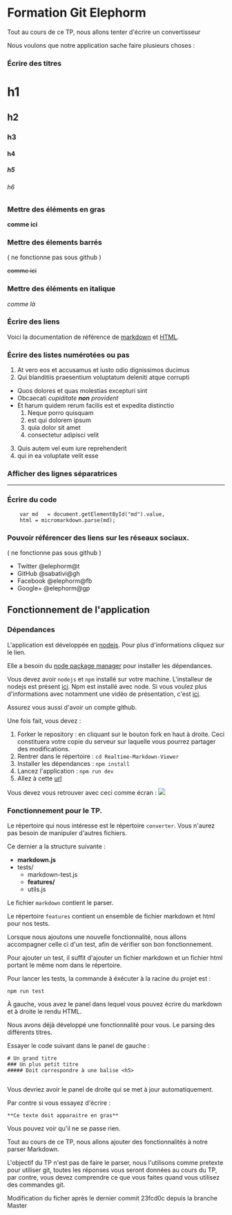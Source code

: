 # Formation Git Elephorm

Tout au cours de ce TP, nous allons tenter d'écrire un convertisseur

Nous voulons que notre application sache faire plusieurs choses :

### Écrire des titres

# h1
## h2
### h3
#### h4
##### h5
###### h6

### Mettre des éléments en gras

**comme ici**

### Mettre des élements barrés
( ne fonctionne pas sous github )

~~comme ici~~

### Mettre des éléments en italique

*comme là*

### Écrire des liens

Voici la documentation de référence de [markdown](http://en.wikipedia.org/wiki/Markdown) et [HTML](http://en.wikipedia.org/wiki/HTML).

### Écrire des listes numérotées ou pas

1. At vero eos et accusamus et iusto odio dignissimos ducimus
2. Qui blanditiis praesentium voluptatum deleniti atque corrupti
  * Quos dolores et quas molestias excepturi sint
  * Obcaecati *cupiditate **non** provident*
  * Et harum quidem rerum facilis est et expedita distinctio
    1. Neque porro quisquam
    2. est qui dolorem ipsum
    3. quia dolor sit amet
    4. consectetur adipisci velit
3. Quis autem vel eum iure reprehenderit
4. qui in ea voluptate velit esse

### Afficher des lignes séparatrices

---

### Écrire du code


```
    var md   = document.getElementById("md").value,
    html = micromarkdown.parse(md);

```

### Pouvoir référencer des liens sur les réseaux sociaux.
( ne fonctionne pas sous github )

* Twitter @elephorm@t
* GitHub @sabativi@gh
* Facebook @elephorm@fb
* Google+ @elephorm@gp

## Fonctionnement de l'application

### Dépendances

L'application est développée en [nodejs](https://nodejs.org). Pour plus d'informations cliquez sur le lien.

Elle a besoin du [node package manager](https://www.npmjs.com) pour installer les dépendances.

Vous devez avoir `nodejs` et `npm` installé sur votre machine. L'installeur de nodejs est présent [ici](https://nodejs.org/download/). Npm est installé avec node. Si vous voulez plus d'informations avec notamment une vidéo de présentation, c'est [ici](https://docs.npmjs.com/getting-started/installing-node).

Assurez vous aussi d'avoir un compte github.

Une fois fait, vous devez :

1. Forker le repository : en cliquant sur le bouton fork en haut à droite. Ceci constituera votre copie du serveur sur laquelle vous pourrez partager des modifications.
2. Rentrer dans le répertoire : `cd Realtime-Markdown-Viewer`
3. Installer les dépendances : `npm install`
4. Lancez l'application : `npm run dev`
5. Allez à cette [url](http://localhost:8000)

Vous devez vous retrouver avec ceci comme écran : ![](./docs/result.png)

### Fonctionnement pour le TP.

Le répertoire qui nous intéresse est le répertoire `converter`. Vous n'aurez pas besoin de manipuler d'autres fichiers.

Ce dernier a la structure suivante :

* **markdown.js**
* tests/
	* markdown-test.js
	* **features/** 
	* utils.js

Le fichier `markdown` contient le parser.

Le répertoire `features` contient un ensemble de fichier markdown et html pour nos tests.

Lorsque nous ajoutons une nouvelle fonctionnalité, nous allons accompagner celle ci d'un test, afin de vérifier son bon fonctionnement.

Pour ajouter un test, il suffit d'ajouter un fichier markdown et un fichier html portant le même nom dans le répertoire.

Pour lancer les tests, la commande à éxécuter à la racine du projet est :

```
npm run test
```


À gauche, vous avez le panel dans lequel vous pouvez écrire du markdown et à droite le rendu HTML.


Nous avons déjà développé une fonctionnalité pour vous. Le parsing des différents titres.

Essayer le code suivant dans le panel de gauche :

```
# Un grand titre
### Un plus petit titre
##### Doit correspondre à une balise <h5>
 
```

Vous devriez avoir le panel de droite qui se met à jour automatiquement.

Par contre si vous essayez d'écrire :

```
**Ce texte doit apparaitre en gras**
```

Vous pouvez voir qu'il ne se passe rien.

Tout au cours de ce TP, nous allons ajouter des fonctionnalités à notre parser Markdown.

L'objectif du TP n'est pas de faire le parser, nous l'utilisons comme pretexte pour utiliser git, toutes les réponses vous seront données au cours du TP, par contre, vous devez comprendre ce que vous faites quand vous utilisez des commandes git.





Modification du ficher après le dernier commit 23fcd0c depuis la branche Master
